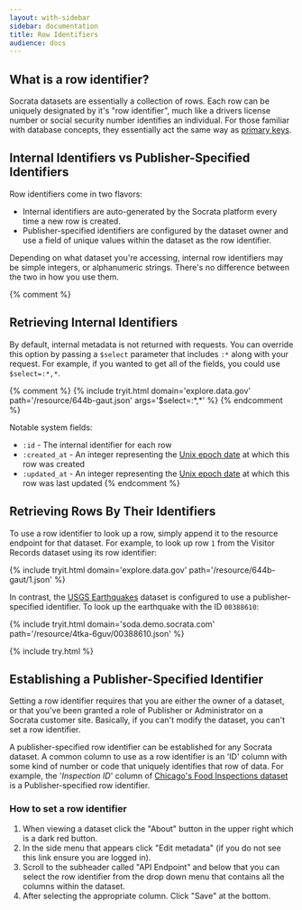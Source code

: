 ```yaml
---
layout: with-sidebar
sidebar: documentation
title: Row Identifiers
audience: docs
---
```


## What is a row identifier?

Socrata datasets are essentially a collection of rows. Each row can be uniquely designated by it's "row identifier", much like a drivers license number or social security number identifies an individual. For those familiar with database concepts, they essentially act the same way as [primary keys](https://en.wikipedia.org/wiki/Primary_key).

## Internal Identifiers vs Publisher-Specified Identifiers

Row identifiers come in two flavors:

- Internal identifiers are auto-generated by the Socrata platform every time a new row is created.
- Publisher-specified identifiers are configured by the dataset owner and use a field of unique values within the dataset as the row identifier.

<p class="alert alert-info">Depending on what dataset you're accessing, internal row identifiers may be simple integers, or alphanumeric strings. There's no difference between the two in how you use them.</p>

{% comment %}
## Retrieving Internal Identifiers

By default, internal metadata is not returned with requests. You can override this option by passing a `$select` parameter that includes `:*` along with your request. For example, if you wanted to get all of the fields, you could use `$select=:*,*`.

{% comment %} {% include tryit.html domain='explore.data.gov' path='/resource/644b-gaut.json' args='$select=:&#42;,&#42;' %} {% endcomment %}

Notable system fields:

- `:id` - The internal identifier for each row
- `:created_at` - An integer representing the [Unix epoch date](http://en.wikipedia.org/wiki/Unix_time) at which this row was created
- `:updated_at` - An integer representing the [Unix epoch date](http://en.wikipedia.org/wiki/Unix_time) at which this row was last updated 
{% endcomment %}

## Retrieving Rows By Their Identifiers

To use a row identifier to look up a row, simply append it to the resource endpoint for that dataset. For example, to look up row `1` from the Visitor Records dataset using its row identifier:

{% include tryit.html domain='explore.data.gov' path='/resource/644b-gaut/1.json' %}

In contrast, the [USGS Earthquakes](https://soda.demo.socrata.com/dataset/USGS-Earthquake-Reports/4tka-6guv) dataset is configured to use a publisher-specified identifier. To look up the earthquake with the ID `00388610`:

{% include tryit.html domain='soda.demo.socrata.com' path='/resource/4tka-6guv/00388610.json' %}

{% include try.html %}

## Establishing a Publisher-Specified Identifier

<p class="alert alert-info">Setting a row identifier requires that you are either the owner of a dataset, or that you've been granted a role of Publisher or Administrator on a Socrata customer site. Basically, if you can't modify the dataset, you can't set a row identifier.</p>

A publisher-specified row identifier can be established for any Socrata dataset. A common column to use as a row identifier is an 'ID' column with some kind of number or code that uniquely identifies that row of data. For example, the '*Inspection ID*' column of [Chicago's Food Inspections dataset](https://data.cityofchicago.org/Health-Human-Services/Food-Inspections/4ijn-s7e5) is a Publisher-specified row identifier.

### How to set a row identifier

1. When viewing a dataset click the "About" button in the upper right which is a dark red button.
2. In the side menu that appears click "Edit metadata" (if you do not see this link ensure you are logged in).
3. Scroll to the subheader called "API Endpoint" and below that you can select the row identifier from the drop down menu that contains all the columns within the dataset.
4. After selecting the appropriate column. Click "Save" at the bottom.

